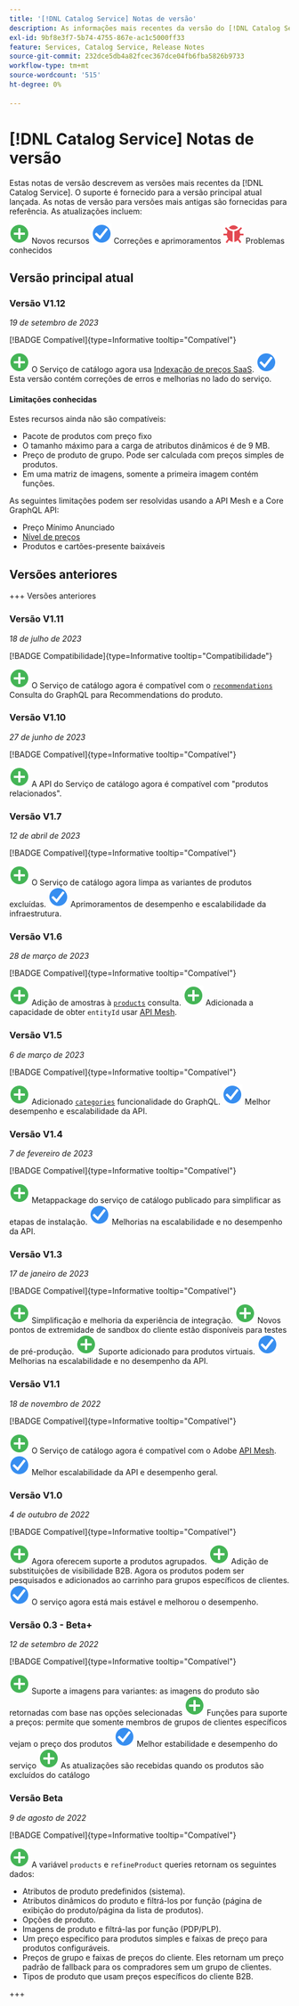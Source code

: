 ```yaml
---
title: '[!DNL Catalog Service] Notas de versão'
description: As informações mais recentes da versão do [!DNL Catalog Service] para Adobe Commerce.
exl-id: 9bf8e3f7-5b74-4755-867e-ac1c5000ff33
feature: Services, Catalog Service, Release Notes
source-git-commit: 232dce5db4a82fcec367dce04fb6fba5826b9733
workflow-type: tm+mt
source-wordcount: '515'
ht-degree: 0%

---
```


# [!DNL Catalog Service] Notas de versão

Estas notas de versão descrevem as versões mais recentes da [!DNL Catalog Service].
O suporte é fornecido para a versão principal atual lançada. As notas de versão para versões mais antigas são fornecidas para referência.
As atualizações incluem:

![Novo](../assets/new.svg) Novos recursos
![Correção](../assets/fix.svg) Correções e aprimoramentos
![Bug](../assets/bug.svg) Problemas conhecidos

## Versão principal atual

### Versão V1.12

_19 de setembro de 2023_

[!BADGE Compatível]{type=Informative tooltip="Compatível"}

![Novo](../assets/new.svg) O Serviço de catálogo agora usa [Indexação de preços SaaS](../price-index/index.md).
![Correção](../assets/fix.svg) Esta versão contém correções de erros e melhorias no lado do serviço.

#### Limitações conhecidas

Estes recursos ainda não são compatíveis:

* Pacote de produtos com preço fixo
* O tamanho máximo para a carga de atributos dinâmicos é de 9 MB.
* Preço de produto de grupo. Pode ser calculada com preços simples de produtos.
* Em uma matriz de imagens, somente a primeira imagem contém funções.

As seguintes limitações podem ser resolvidas usando a API Mesh e a Core GraphQL API:

* Preço Mínimo Anunciado
* [Nível de preços](mesh.md)
* Produtos e cartões-presente baixáveis

## Versões anteriores

+++ Versões anteriores

### Versão V1.11

_18 de julho de 2023_

[!BADGE Compatibilidade]{type=Informative tooltip="Compatibilidade"}

![Novo](../assets/new.svg) O Serviço de catálogo agora é compatível com o [`recommendations`](https://developer.adobe.com/commerce/webapi/graphql/schema/product-recommendations/queries/recommendations/) Consulta do GraphQL para Recommendations do produto.

### Versão V1.10

_27 de junho de 2023_

[!BADGE Compatível]{type=Informative tooltip="Compatível"}

![Novo](../assets/new.svg) A API do Serviço de catálogo agora é compatível com &quot;produtos relacionados&quot;.

### Versão V1.7

_12 de abril de 2023_

[!BADGE Compatível]{type=Informative tooltip="Compatível"}

![Novo](../assets/new.svg) O Serviço de catálogo agora limpa as variantes de produtos excluídas.
![Correção](../assets/fix.svg) Aprimoramentos de desempenho e escalabilidade da infraestrutura.

### Versão V1.6

_28 de março de 2023_

[!BADGE Compatível]{type=Informative tooltip="Compatível"}

![Novo](../assets/new.svg) Adição de amostras à [`products`](https://developer.adobe.com/commerce/webapi/graphql/schema/catalog-service/queries/products/) consulta.
![Novo](../assets/new.svg) Adicionada a capacidade de obter `entityId` usar [API Mesh](mesh.md).

### Versão V1.5

_6 de março de 2023_

[!BADGE Compatível]{type=Informative tooltip="Compatível"}

![Novo](../assets/new.svg) Adicionado [`categories`](https://developer.adobe.com/commerce/webapi/graphql/schema/catalog-service/queries/categories/) funcionalidade do GraphQL.
![Correção](../assets/fix.svg) Melhor desempenho e escalabilidade da API.

### Versão V1.4

_7 de fevereiro de 2023_

[!BADGE Compatível]{type=Informative tooltip="Compatível"}

![Novo](../assets/new.svg) Metappackage do serviço de catálogo publicado para simplificar as etapas de instalação.
![Correção](../assets/fix.svg) Melhorias na escalabilidade e no desempenho da API.

### Versão V1.3

_17 de janeiro de 2023_

[!BADGE Compatível]{type=Informative tooltip="Compatível"}

![Novo](../assets/new.svg) Simplificação e melhoria da experiência de integração.
![Novo](../assets/new.svg) Novos pontos de extremidade de sandbox do cliente estão disponíveis para testes de pré-produção.
![Novo](../assets/new.svg) Suporte adicionado para produtos virtuais.
![Correção](../assets/fix.svg) Melhorias na escalabilidade e no desempenho da API.

### Versão V1.1

_18 de novembro de 2022_

[!BADGE Compatível]{type=Informative tooltip="Compatível"}

![Novo](../assets/new.svg) O Serviço de catálogo agora é compatível com o Adobe [API Mesh](https://developer.adobe.com/graphql-mesh-gateway/).
![Correção](../assets/fix.svg) Melhor escalabilidade da API e desempenho geral.

### Versão V1.0

_4 de outubro de 2022_

[!BADGE Compatível]{type=Informative tooltip="Compatível"}

![Novo](../assets/new.svg) Agora oferecem suporte a produtos agrupados.
![Novo](../assets/new.svg) Adição de substituições de visibilidade B2B. Agora os produtos podem ser pesquisados e adicionados ao carrinho para grupos específicos de clientes.
![Correção](../assets/fix.svg) O serviço agora está mais estável e melhorou o desempenho.

### Versão 0.3 - Beta+

_12 de setembro de 2022_

[!BADGE Compatível]{type=Informative tooltip="Compatível"}

![Novo](../assets/new.svg) Suporte a imagens para variantes: as imagens do produto são retornadas com base nas opções selecionadas
![Novo](../assets/new.svg) Funções para suporte a preços: permite que somente membros de grupos de clientes específicos vejam o preço dos produtos
![Correção](../assets/fix.svg) Melhor estabilidade e desempenho do serviço
![Novo](../assets/new.svg) As atualizações são recebidas quando os produtos são excluídos do catálogo

### Versão Beta

_9 de agosto de 2022_

[!BADGE Compatível]{type=Informative tooltip="Compatível"}

![Novo](../assets/new.svg) A variável `products` e `refineProduct` queries retornam os seguintes dados:

* Atributos de produto predefinidos (sistema).
* Atributos dinâmicos do produto e filtrá-los por função (página de exibição do produto/página da lista de produtos).
* Opções de produto.
* Imagens de produto e filtrá-las por função (PDP/PLP).
* Um preço específico para produtos simples e faixas de preço para produtos configuráveis.
* Preços de grupo e faixas de preços do cliente. Eles retornam um preço padrão de fallback para os compradores sem um grupo de clientes.
* Tipos de produto que usam preços específicos do cliente B2B.

+++
